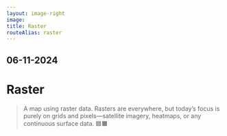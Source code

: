 ```yaml
---
layout: image-right
image:
title: Raster
routeAlias: raster
---
```


## 06-11-2024

# Raster

> A map using raster data. Rasters are everywhere, but today’s focus is purely on grids and pixels—satellite imagery, heatmaps, or any continuous surface data. 🟦🟧

